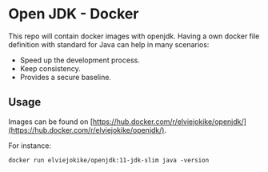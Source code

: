 # Open JDK - Docker

This repo will contain docker images with openjdk. Having a own docker file definition with standard for Java can help in many scenarios:
- Speed up the development process.
- Keep consistency. 
- Provides a secure baseline.

## Usage

Images can be found on [https://hub.docker.com/r/elviejokike/openjdk/](https://hub.docker.com/r/elviejokike/openjdk/).

For instance: 

```
docker run elviejokike/openjdk:11-jdk-slim java -version
```

